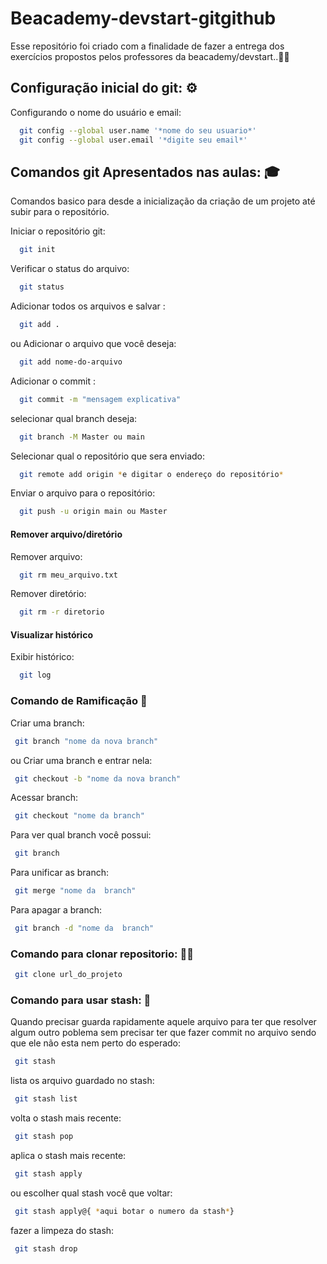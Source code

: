 # Beacademy-devstart-gitgithub
Esse repositório foi criado com a finalidade de fazer a entrega dos exercícios propostos pelos professores da beacademy/devstart..👨‍💻

## Configuração inicial do git: ⚙️

Configurando o nome do usuário e email:

```bash
  git config --global user.name '*nome do seu usuario*'
  git config --global user.email '*digite seu email*'
```

## Comandos git Apresentados nas aulas: 🎓
Comandos basico para desde a inicialização da criação de um projeto até subir para o repositório.

Iniciar o repositório git:

```bash
  git init
```
Verificar o status do arquivo:

```bash
  git status
```
Adicionar todos os arquivos e salvar :

```bash
  git add .
```
ou
Adicionar o arquivo que você deseja:
```bash
  git add nome-do-arquivo
```
Adicionar o commit :

```bash
  git commit -m "mensagem explicativa"
```
selecionar qual branch deseja:

```bash
  git branch -M Master ou main
```
Selecionar qual o repositório que sera enviado:

```bash
  git remote add origin *e digitar o endereço do repositório*
```
Enviar o arquivo para o repositório:

```bash
  git push -u origin main ou Master
```
#### Remover arquivo/diretório

Remover arquivo:

```bash
  git rm meu_arquivo.txt
```
Remover diretório:

```bash
  git rm -r diretorio
```
#### Visualizar histórico

Exibir histórico:

```bash
  git log
```

### Comando de Ramificação 🌲

Criar uma branch:
```bash
 git branch "nome da nova branch"
```
  ou
Criar uma branch e entrar nela:
```bash
 git checkout -b "nome da nova branch"
```
Acessar branch:
```bash
 git checkout "nome da branch"
```
Para ver qual branch você possui:
```bash
 git branch
```
Para unificar as branch:
```bash
 git merge "nome da  branch"
```
Para apagar a branch:
```bash
 git branch -d "nome da  branch"
```

### Comando para clonar repositorio: 👨‍🏫

```bash
 git clone url_do_projeto
```

### Comando para usar stash: 🧠
Quando precisar guarda rapidamente aquele arquivo para ter que resolver algum outro poblema sem precisar ter que fazer commit no arquivo sendo que ele não esta nem perto do esperado:

```bash
 git stash
```
lista os arquivo guardado no stash:
```bash
 git stash list
```
volta o stash mais recente:
```bash
 git stash pop
```
aplica o stash mais recente:
```bash
 git stash apply
```
ou escolher qual stash você que voltar:

```bash
 git stash apply@{ *aqui botar o numero da stash*}
```
fazer a limpeza do stash:
```bash
 git stash drop
```
